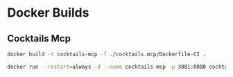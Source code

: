 # Docker Builds

## Cocktails Mcp
``` bash
docker build -t cocktails-mcp -f ./cocktails.mcp/Dockerfile-CI .

docker run --restart=always -d --name cocktails-mcp -p 3001:8080 cocktails-mcp
```